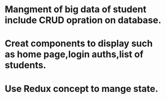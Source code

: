 # Mangment of big data of student include CRUD opration on database.
# Creat components to display such as home page,login auths,list of students.
# Use Redux concept to mange state.